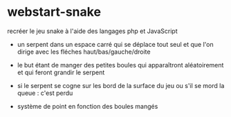 # webstart-snake

recréer le jeu snake à l'aide des langages php et JavaScript


- un serpent dans un espace carré qui se déplace tout seul et que l'on dirige avec les fléches haut/bas/gauche/droite

- le but étant de manger des petites boules qui apparaîtront aléatoirement et qui feront grandir le serpent

- si le serpent se cogne sur les bord de la surface du jeu ou s'il se mord la queue : c'est perdu

- système de point en fonction des boules mangés
